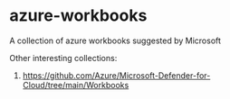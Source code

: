 # azure-workbooks
A collection of azure workbooks suggested by Microsoft

Other interesting collections:
1. https://github.com/Azure/Microsoft-Defender-for-Cloud/tree/main/Workbooks
